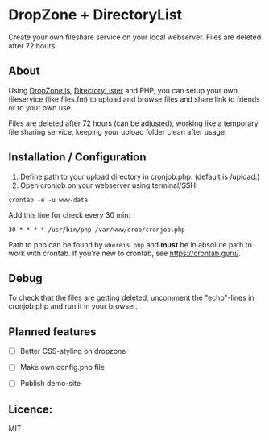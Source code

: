 # DropZone + DirectoryList
Create your own fileshare service on your local webserver. Files are deleted after 72 hours.


## About
Using [DropZone.js](https://github.com/enyo/dropzone), [DirectoryLister](https://github.com/DirectoryLister/DirectoryLister) and PHP, you can setup your own fileservice (like files.fm) to upload and browse files and share link to friends or to your own use.

Files are deleted after 72 hours (can be adjusted), working like a temporary file sharing service, keeping your upload folder clean after usage.


## Installation / Configuration
1. Define path to your upload directory in cronjob.php. (default is /upload.)
2. Open cronjob on your webserver using terminal/SSH:

```
crontab -e -u www-data
```

Add this line for check every 30 min:
```
30 * * * * /usr/bin/php /var/www/drop/cronjob.php
```

Path to php can be found by ```whereis php``` and **must** be in absolute path to work with crontab. If you're new to crontab, see https://crontab.guru/.



## Debug
To check that the files are getting deleted, uncomment the "echo"-lines in cronjob.php and run it in your browser.



## Planned features
- [ ] Better CSS-styling on dropzone
- [ ] Make own config.php file
- [ ] Publish demo-site



## Licence:
MIT

